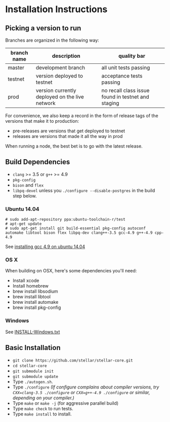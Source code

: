 Installation Instructions
==================

## Picking a version to run

Branches are organized in the following way:

| branch name | description | quality bar |
| ----------- | ----------- | ----------- |
| master      | development branch | all unit tests passing |
| testnet     | version deployed to testnet | acceptance tests passing |
| prod        | version currently deployed on the live network | no recall class issue found in testnet and staging |

For convenience, we also keep a record in the form of release tags of the
 versions that make it to production:
 * pre-releases are versions that get deployed to testnet
 * releases are versions that made it all the way in prod

When running a node, the best bet is to go with the latest release.

## Build Dependencies

- `clang` >= 3.5 or `g++` >= 4.9
- `pkg-config`
- `bison` and `flex`
- `libpq-devel` unless you `./configure --disable-postgres` in the build step below.


### Ubuntu 14.04

    # sudo add-apt-repository ppa:ubuntu-toolchain-r/test
    # apt-get update
    # sudo apt-get install git build-essential pkg-config autoconf automake libtool bison flex libpq-dev clang++-3.5 gcc-4.9 g++-4.9 cpp-4.9


See [installing gcc 4.9 on ubuntu 14.04](http://askubuntu.com/questions/428198/getting-installing-gcc-g-4-9-on-ubuntu)

### OS X
When building on OSX, here's some dependencies you'll need:
- Install xcode
- Install homebrew
- brew install libsodium
- brew install libtool
- brew install automake
- brew install pkg-config

### Windows 
See [INSTALL-Windows.txt](INSTALL-Windows.txt)

## Basic Installation

- `git clone https://github.com/stellar/stellar-core.git`
- `cd stellar-core`
- `git submodule init`
- `git submodule update`
- Type `./autogen.sh`.
- Type `./configure`   *(If configure complains about compiler versions, try `CXX=clang-3.5 ./configure` or `CXX=g++-4.9 ./configure` or similar, depending on your compiler.)*
- Type `make` or `make -j` (for aggressive parallel build)
- Type `make check` to run tests.
- Type `make install` to install.
